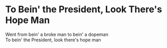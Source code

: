 # To Bein' the President, Look There's Hope Man

Went from bein' a broke man to bein' a dopeman  
To bein' the President, look there's hope man
